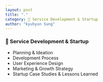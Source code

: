 ```yaml
---
layout: post
title: "."
category: 📱 Service Development & Startup
author: "kyuhyun Sung"
---
```




### 📱 Service Development & Startup

- Planning & Ideation  
- Development Process  
- User Experience Design  
- Marketing & Growth Strategy  
- Startup Case Studies & Lessons Learned  
